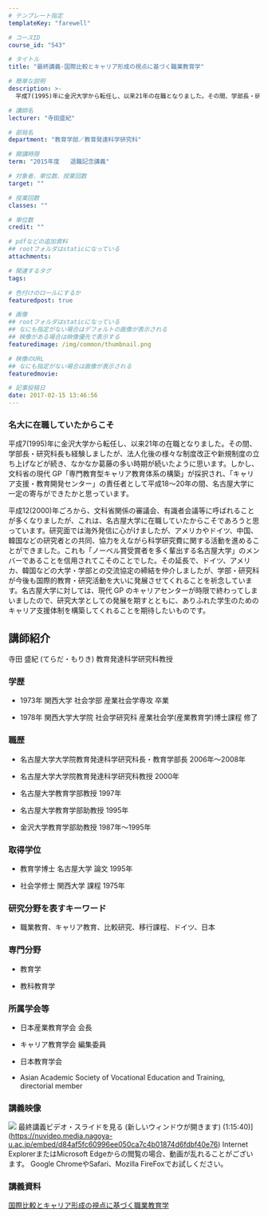 ```yaml
---
# テンプレート指定
templateKey: "farewell"

# コースID
course_id: "543"

# タイトル
title: "最終講義-国際比較とキャリア形成の視点に基づく職業教育学"

# 簡単な説明
description: >-
  平成7(1995)年に金沢大学から転任し、以来21年の在職となりました。その間、学部長・研究科長も経験しましたが、法人化後の様々な制度改正や新規制度の立ち上げなどが続き、なかなか葛藤の多い時期...

# 講師名
lecturer: "寺田盛紀"

# 部局名
department: "教育学部／教育発達科学研究科"

# 開講時限
term: "2015年度	退職記念講義"

# 対象者、単位数、授業回数
target: ""

# 授業回数
classes: ""

# 単位数
credit: ""

# pdfなどの追加資料
## rootフォルダはstaticになっている
attachments: 

# 関連するタグ
tags:

# 色付けのロールにするか
featuredpost: true

# 画像
## rootフォルダはstaticになっている
## なにも指定がない場合はデフォルトの画像が表示される
## 映像がある場合は映像優先で表示する
featuredimage: /img/common/thumbnail.png

# 映像のURL
## なにも指定がない場合は画像が表示される
featuredmovie: 

# 記事投稿日
date: 2017-02-15 13:46:56
---
```


### 名大に在職していたからこそ


平成7(1995)年に金沢大学から転任し、以来21年の在職となりました。その間、学部長・研究科長も経験しましたが、法人化後の様々な制度改正や新規制度の立ち上げなどが続き、なかなか葛藤の多い時期が続いたように思います。しかし、文科省の現代 GP「専門教育型キャリア教育体系の構築」が採択され、「キャリア支援・教育開発センター」の責任者として平成18～20年の間、名古屋大学に一定の寄与ができたかと思っています。

平成12(2000)年ごろから、文科省関係の審議会、有識者会議等に呼ばれることが多くなりましたが、これは、名古屋大学に在職していたからこそであろうと思っています。研究面では海外発信に心がけましたが、アメリカやドイツ、中国、韓国などの研究者との共同、協力をえながら科学研究費に関する活動を進めることができました。これも「ノーベル賞受賞者を多く輩出する名古屋大学」のメンバーであることを信用されてこそのことでした。その延長で、ドイツ、アメリカ、韓国などの大学・学部との交流協定の締結を仲介しましたが、学部・研究科が今後も国際的教育・研究活動を大いに発展させてくれることを祈念しています。名古屋大学に対しては、現代 GP のキャリアセンターが時限で終わってしまいましたので、研究大学としての発展を期すとともに、ありふれた学生のためのキャリア支援体制を構築してくれることを期待したいものです。


## 講師紹介


寺田 盛紀 (てらだ・もりき) 教育発達科学研究科教授


### 学歴



* 1973年 関西大学 社会学部 産業社会学専攻 卒業

* 1978年 関西大学大学院 社会学研究科 産業社会学(産業教育学)博士課程 修了


### 職歴



* 名古屋大学大学院教育発達科学研究科長・教育学部長 2006年〜2008年

* 名古屋大学大学院教育発達科学研究科教授 2000年

* 名古屋大学教育学部教授 1997年

* 名古屋大学教育学部助教授 1995年

* 金沢大学教育学部助教授 1987年〜1995年


### 取得学位



* 教育学博士 名古屋大学 論文 1995年

* 社会学修士 関西大学 課程 1975年


### 研究分野を表すキーワード



* 職業教育、キャリア教育、比較研究、移行課程、ドイツ、日本


### 専門分野



* 教育学

* 教科教育学


### 所属学会等



* 日本産業教育学会 会長

* キャリア教育学会 編集委員

* 日本教育学会

* Asian Academic Society of Vocational Education and Training, directorial member


### 講義映像



![](/files/543/tread-2841.jpg) 最終講義ビデオ・スライドを見る (新しいウィンドウが開きます) (1:15:40)](https://nuvideo.media.nagoya-u.ac.jp/embed/d84af5fc60996ee050ca7c4b01874d6fdbf40e76)
Internet ExplorerまたはMicrosoft Edgeからの閲覧の場合、動画が乱れることがございます。
Google ChromeやSafari、Mozilla FireFoxでお試しください。


### 講義資料


[国際比較とキャリア形成の視点に基づく職業教育学](/files/543/terada_moriki2.pdf) 
